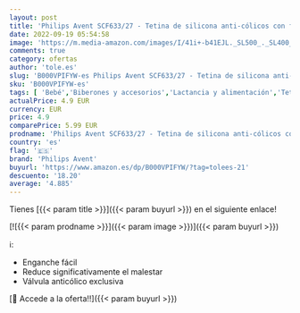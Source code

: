 ```yaml
---
layout: post
title: 'Philips Avent SCF633/27 - Tetina de silicona anti-cólicos con flujo medio  3m+  compatibles con el biberón Classic  paquete de 2'
date: 2022-09-19 05:54:58
image: 'https://m.media-amazon.com/images/I/41i+-b41EJL._SL500_._SL400_.jpg'
comments: true
category: ofertas
author: 'tole.es'
slug: 'B000VPIFYW-es Philips Avent SCF633/27 - Tetina de silicona anti-cólicos...'
sku: 'B000VPIFYW-es'
tags: [ 'Bebé','Biberones y accesorios','Lactancia y alimentación','Tetinas para biberón','avent','biberón','philips avent','🇪🇸', ]
actualPrice: 4.9 EUR
currency: EUR
price: 4.9
comparePrice: 5.99 EUR
prodname: 'Philips Avent SCF633/27 - Tetina de silicona anti-cólicos con flujo medio  3m+  compatibles con el biberón Classic  paquete de 2'
country: 'es'
flag: '🇪🇸'
brand: 'Philips Avent'
buyurl: 'https://www.amazon.es/dp/B000VPIFYW/?tag=tolees-21'
descuento: '18.20'
average: '4.885'
---
```


Tienes [{{< param title >}}]({{< param buyurl >}}) en el siguiente enlace!

[![{{< param prodname >}}]({{< param image >}})]({{< param buyurl >}})

ℹ️:

- Enganche fácil
- Reduce significativamente el malestar
- Válvula anticólico exclusiva

[🛒 Accede a la oferta!!]({{< param buyurl >}})
